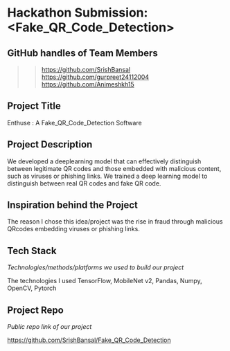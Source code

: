 # Hackathon Submission: <Fake_QR_Code_Detection>

## GitHub handles of Team Members  
>>https://github.com/SrishBansal
>>https://github.com/gurpreet24112004
>>https://github.com/Animeshkh15

## Project Title

Enthuse : A Fake_QR_Code_Detection Software


## Project Description    


We developed a deeplearning model that can effectively distinguish between legitimate QR codes and those embedded with malicious content, such as viruses or phishing links. We trained a deep
learning model to distinguish between real QR codes and fake QR code.

## Inspiration behind the Project  


The reason I chose this idea/project was the rise in fraud through malicious QRcodes embedding viruses or phishing links.

## Tech Stack    
_Technologies/methods/platforms we used to build our project_


The technologies I used TensorFlow, MobileNet v2, Pandas, Numpy, OpenCV, Pytorch

## Project Repo  
_Public repo link of our project_



https://github.com/SrishBansal/Fake_QR_Code_Detection

